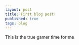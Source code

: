 ```yaml
---
layout: post
title: First blog post!
published: true
tags: blog
---
```


This is the true gamer time for me

[](https://images.app.goo.gl/XUFsGHeAWr7Nnxra7)
